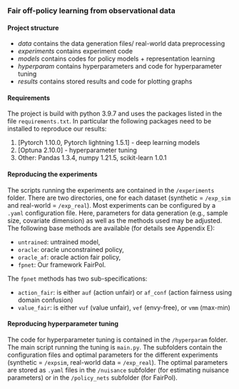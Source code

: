 ### Fair off-policy learning from observational data

#### Project structure 
- *data* contains the data generation files/ real-world data preprocessing
- *experiments* contains experiment code
- *models* contains codes for policy models + representation learning
- *hyperparam* contains hyperparameters and code for hyperparameter tuning
- *results* contains stored results and code for plotting graphs


#### Requirements
The project is build with python 3.9.7 and uses the packages listed in the file `requirements.txt`. In particular the following packages need to be installed to reproduce our results:
1. [Pytorch 1.10.0, Pytorch lightning 1.5.1] - deep learning models
2. [Optuna 2.10.0] - hyperparameter tuning
4. Other: Pandas 1.3.4, numpy 1.21.5, scikit-learn 1.0.1


#### Reproducing the experiments
The scripts running the experiments are contained in the `/experiments` folder. There are two directories, one for each dataset (synthetic = `/exp_sim` and real-world = `/exp_real`). Most experiments can be configured by a `.yaml` configuration file. Here, parameters for data generation (e.g., sample size, covariate dimension) as well as the methods used may be adjusted. The following base methods are available (for details see Appendix E):

- `untrained`: untrained model,
- `oracle`: oracle unconstrained policy, 
- `oracle_af`: oracle action fair policy,
- `fpnet`: Our framework FairPol.

The `fpnet` methods has two sub-specifications:
- `action_fair`: is either `auf` (action unfair) or `af_conf` (action fairness using domain confusion)
- `value_fair`: is either `vuf` (value unfair), `vef` (envy-free), or `vmm` (max-min)


#### Reproducing hyperparameter tuning
The code for hyperparameter tuning is contained in the `/hyperparam` folder. The main script running the tuning is `main.py`. The subfolders contain the configuration files and optimal parameters for the different experiments (synthetic = `/expsim`, real-world data = `/exp_real`). The optimal parameters are stored as `.yaml` files in the `/nuisance` subfolder (for estimating nuisance parameters) or in the `/policy_nets` subfolder (for FairPol).
